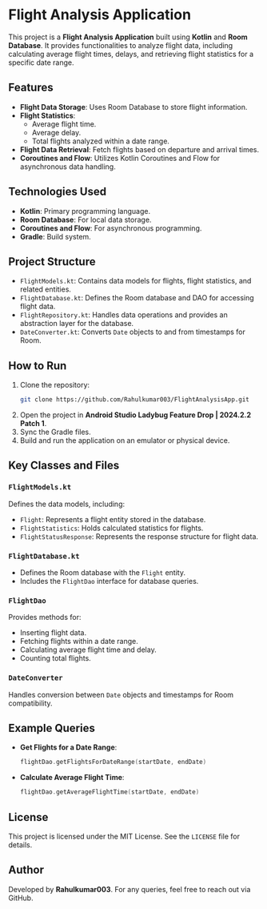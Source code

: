 # Flight Analysis Application

This project is a **Flight Analysis Application** built using **Kotlin** and **Room Database**. It provides functionalities to analyze flight data, including calculating average flight times, delays, and retrieving flight statistics for a specific date range.

## Features

- **Flight Data Storage**: Uses Room Database to store flight information.
- **Flight Statistics**:
  - Average flight time.
  - Average delay.
  - Total flights analyzed within a date range.
- **Flight Data Retrieval**: Fetch flights based on departure and arrival times.
- **Coroutines and Flow**: Utilizes Kotlin Coroutines and Flow for asynchronous data handling.

## Technologies Used

- **Kotlin**: Primary programming language.
- **Room Database**: For local data storage.
- **Coroutines and Flow**: For asynchronous programming.
- **Gradle**: Build system.

## Project Structure

- `FlightModels.kt`: Contains data models for flights, flight statistics, and related entities.
- `FlightDatabase.kt`: Defines the Room database and DAO for accessing flight data.
- `FlightRepository.kt`: Handles data operations and provides an abstraction layer for the database.
- `DateConverter.kt`: Converts `Date` objects to and from timestamps for Room.

## How to Run

1. Clone the repository:
   ```bash
   git clone https://github.com/Rahulkumar003/FlightAnalysisApp.git
   ```
2. Open the project in **Android Studio Ladybug Feature Drop | 2024.2.2 Patch 1**.
3. Sync the Gradle files.
4. Build and run the application on an emulator or physical device.

## Key Classes and Files

### `FlightModels.kt`
Defines the data models, including:
- `Flight`: Represents a flight entity stored in the database.
- `FlightStatistics`: Holds calculated statistics for flights.
- `FlightStatusResponse`: Represents the response structure for flight data.

### `FlightDatabase.kt`
- Defines the Room database with the `Flight` entity.
- Includes the `FlightDao` interface for database queries.

### `FlightDao`
Provides methods for:
- Inserting flight data.
- Fetching flights within a date range.
- Calculating average flight time and delay.
- Counting total flights.

### `DateConverter`
Handles conversion between `Date` objects and timestamps for Room compatibility.

## Example Queries

- **Get Flights for a Date Range**:
  ```kotlin
  flightDao.getFlightsForDateRange(startDate, endDate)
  ```
- **Calculate Average Flight Time**:
  ```kotlin
  flightDao.getAverageFlightTime(startDate, endDate)
  ```

## License

This project is licensed under the MIT License. See the `LICENSE` file for details.

## Author

Developed by **Rahulkumar003**. For any queries, feel free to reach out via GitHub.

